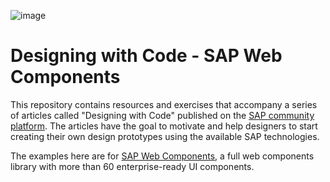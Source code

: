 ![image](https://github.com/design-with-code/web-components/assets/46745939/a50a6d38-fe3c-438a-beaf-5784a6c09312)

# Designing with Code - SAP Web Components

This repository contains resources and exercises that accompany a series of articles called "Designing with Code" published on the [SAP community platform](https://community.sap.com/). The articles have the goal to motivate and help designers to start creating their own design prototypes using the available SAP technologies.

The examples here are for [SAP Web Components](https://sap.github.io/ui5-webcomponents), a full web components library with more than 60 enterprise-ready UI components.
